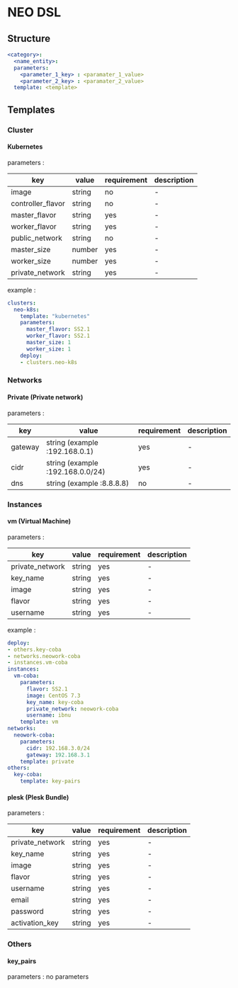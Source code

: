 # NEO DSL

## Structure

```yaml
<category>:
  <name_entity>:
  parameters:
    <parameter_1_key> : <paramater_1_value>
    <parameter_2_key> : <paramater_2_value>
  template: <template>
```

## Templates

### Cluster

#### Kubernetes

parameters :

key | value | requirement | description
---|---|---|---
image | string | no | -
controller_flavor | string | no | -
master_flavor | string | yes | -
worker_flavor | string | yes | -
public_network | string | no | -
master_size | number | yes | -
worker_size | number | yes | -
private_network | string | yes | -

example :

```yaml
clusters:
  neo-k8s:
    template: "kubernetes"
    parameters:
      master_flavor: SS2.1
      worker_flavor: SS2.1
      master_size: 1
      worker_size: 1
    deploy:
    - clusters.neo-k8s
```

### Networks

#### Private (Private network)

parameters :

key | value | requirement | description
---|---|---|---
gateway | string (example :192.168.0.1) | yes | -
cidr | string (example :192.168.0.0/24) | yes | -
dns | string (example :8.8.8.8) | no | -

### Instances

#### vm (Virtual Machine)

parameters :

key | value | requirement | description
---|---|---|---
private_network | string | yes | -
key_name | string | yes | -
image | string | yes | -
flavor | string | yes | -
username | string | yes | -

example :

```yaml
deploy:
- others.key-coba
- networks.neowork-coba
- instances.vm-coba
instances:
  vm-coba:
    parameters:
      flavor: SS2.1
      image: CentOS 7.3
      key_name: key-coba
      private_network: neowork-coba
      username: ibnu
    template: vm
networks:
  neowork-coba:
    parameters:
      cidr: 192.168.3.0/24
      gateway: 192.168.3.1
    template: private
others:
  key-coba:
    template: key-pairs
```

#### plesk (Plesk Bundle)

parameters :

key | value | requirement | description
---|---|---|---
private_network | string | yes | -
key_name | string | yes | -
image | string | yes | -
flavor | string | yes | -
username | string | yes | -
email | string | yes | -
password | string | yes | -
activation_key | string | yes | -


### Others

#### key_pairs

parameters : no parameters
